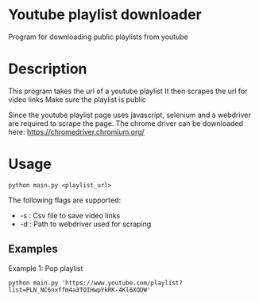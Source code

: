 # Youtube playlist downloader
Program for downloading public playlists from youtube

# Description
This program takes the url of a youtube playlist
It then scrapes the url for video links
Make sure the playlist is public

Since the youtube playlist page uses javascript, selenium and a webdriver are required to scrape the page.
The chrome driver can be downloaded here:
https://chromedriver.chromium.org/

# Usage
```
python main.py <playlist_url>
```
The following flags are supported:
- -s : Csv file to save video links
- -d : Path to webdriver used for scraping

## Examples
Example 1: Pop playlist
```
python main.py 'https://www.youtube.com/playlist?list=PLN_NC6nxffm4a3TOIHwpYkRK-4Kl6XODW'
```
